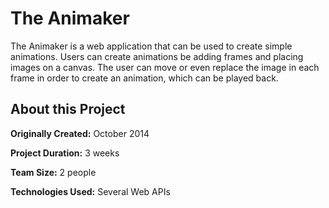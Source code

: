 # The Animaker

The Animaker is a web application that can be used to create simple animations. Users can create animations be adding frames and placing images on a canvas. The user can move or even replace the image in each frame in order to create an animation, which can be played back.

## About this Project

**Originally Created:** October 2014

**Project Duration:** 3 weeks

**Team Size:** 2 people

**Technologies Used:** Several Web APIs
